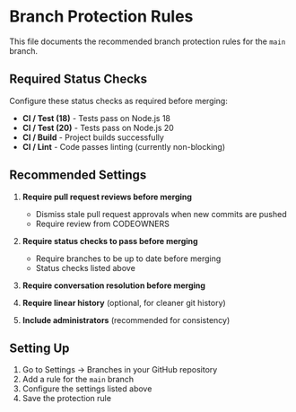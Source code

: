 # Branch Protection Rules

<!-- :M: tldr Documentation for required GitHub branch protection settings -->

This file documents the recommended branch protection rules for the `main` branch.

## Required Status Checks

Configure these status checks as required before merging:

- **CI / Test (18)** - Tests pass on Node.js 18
- **CI / Test (20)** - Tests pass on Node.js 20  
- **CI / Build** - Project builds successfully
- **CI / Lint** - Code passes linting (currently non-blocking)

## Recommended Settings

1. **Require pull request reviews before merging**
   - Dismiss stale pull request approvals when new commits are pushed
   - Require review from CODEOWNERS

2. **Require status checks to pass before merging**
   - Require branches to be up to date before merging
   - Status checks listed above

3. **Require conversation resolution before merging**

4. **Require linear history** (optional, for cleaner git history)

5. **Include administrators** (recommended for consistency)

## Setting Up

1. Go to Settings → Branches in your GitHub repository
2. Add a rule for the `main` branch
3. Configure the settings listed above
4. Save the protection rule